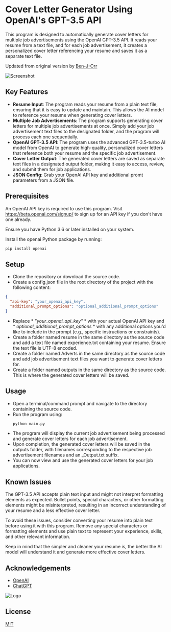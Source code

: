 
# Cover Letter Generator Using OpenAI's GPT-3.5 API

This program is designed to automatically generate cover letters for multiple job advertisements using the OpenAI GPT-3.5 API. It reads your resume from a text file, and for each job advertisement, it creates a personalized cover letter referencing your resume and saves it as a separate text file.

Updated from original version by [Ben-J-Orr](https://github.com/Ben-J-Orr/CoverLetter-Generator.git)

![Screenshot](https://i.gyazo.com/8cf3c0f2132d604a0aae9498246bc96d.png)

## Key Features

- **Resume Input**: The program reads your resume from a plain text file, ensuring that it is easy to update and maintain. This allows the AI model to reference your resume when generating cover letters.
- **Multiple Job Advertisements**: The program supports generating cover letters for multiple job advertisements at once. Simply add your job advertisement text files to the designated folder, and the program will process each one sequentially.
- **OpenAI GPT-3.5 API**: The program uses the advanced GPT-3.5-turbo AI model from OpenAI to generate high-quality, personalized cover letters that reference both your resume and the specific job advertisement.
- **Cover Letter Output**: The generated cover letters are saved as separate text files in a designated output folder, making it easy to access, review, and submit them for job applications.
- **JSON Config**: Grab your OpenAI API key and additional promt parameters from a JSON file. 

## Prerequisites

An OpenAI API key is required to use this program. Visit https://beta.openai.com/signup/ to sign up for an API key if you don't have one already.

Ensure you have Python 3.6 or later installed on your system.

Install the openai Python package by running:
```bash
pip install openai
```
## Setup

- Clone the repository or download the source code.
- Create a config.json file in the root directory of the project with the following content:
```json
{
  "api-key": "your_openai_api_key",
  "additional_prompt_options": "optional_additional_prompt_options"
}
```
- Replace * *"your_openai_api_key"* * with your actual OpenAI API key and * *optional_additional_prompt_options* * with any additional options you'd like to include in the prompt  (e.g., specific instructions or constraints).
- Create a folder named resume in the same directory as the source code and add a text file named experience.txt containing your resume. Ensure the text file is UTF-8 encoded.
- Create a folder named Adverts in the same directory as the source code and add job advertisement text files you want to generate cover letters for.
- Create a folder named outputs in the same directory as the source code. This is where the generated cover letters will be saved.


## Usage

- Open a terminal/command prompt and navigate to the directory containing the source code.
- Run the program using:
  ```bash
  python main.py
  ```
- The program will display the current job advertisement being processed and generate cover letters for each job advertisement.
- Upon completion, the generated cover letters will be saved in the outputs folder, with filenames corresponding to the respective job advertisement filenames and an _Output.txt suffix.
- You can now view and use the generated cover letters for your job applications.

## Known Issues

The GPT-3.5 API accepts plain text input and might not interpret formatting elements as expected. Bullet points, special characters, or other formatting elements might be misinterpreted, resulting in an incorrect understanding of your resume and a less effective cover letter.

To avoid these issues, consider converting your resume into plain text before using it with this program. Remove any special characters or formatting elements and use plain text to represent your experience, skills, and other relevant information.

Keep in mind that the simpler and cleaner your resume is, the better the AI model will understand it and generate more effective cover letters.

## Acknowledgements

 - [OpenAI](https://github.com/openai/openai-python)
 - [ChatGPT](https://openai.com/blog/chatgpt)

![Logo](https://i.imgur.com/BBhcHDx.gif)


## License

[MIT](https://choosealicense.com/licenses/mit/)


